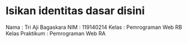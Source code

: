 # Isikan identitas dasar disini
Nama : Tri Aji Bagaskara
NIM : 119140214
Kelas : Pemrograman Web RB
Kelas Praktikum : Pemrograman Web RA

